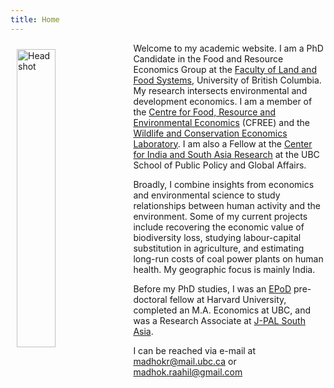```yaml
---
title: Home
---
```

<img src="/img/headshot.jpg" alt="Headshot" width="35%" style="float:left; margin:10px 10px 10px 10px;" />
<!-- ![Raahil](/img/resize.jpg) -->

Welcome to my academic website. I am a PhD Candidate in the Food and Resource Economics Group at the [Faculty of Land and Food Systems](https://www.landfood.ubc.ca/), University of British Columbia. My research intersects environmental and development economics. I am a member of the [Centre for Food, Resource and Environmental Economics](https://cfree.landfood.ubc.ca/) (CFREE) and the [Wildlife and Conservation Economics Laboratory](http://wildconsecon.landfood.ubc.ca/). I am also a Fellow at the [Center for India and South Asia Research](https://cisar.iar.ubc.ca/) at the UBC School of Public Policy and Global Affairs. 

Broadly, I combine insights from economics and environmental science to study relationships between human activity and the environment. Some of my current projects include recovering the economic value of biodiversity loss, studying labour-capital substitution in agriculture, and estimating long-run costs of coal power plants on human health. My geographic focus is mainly India.

Before my PhD studies, I was an [EPoD](https://epod.cid.harvard.edu/) pre-doctoral fellow at Harvard University, completed an M.A. Economics at UBC, and was a Research Associate at [J-PAL South Asia](https://www.povertyactionlab.org/south-asia).

I can be reached via e-mail at <a href="mailto:madhokr@mail.ubc.ca">madhokr@mail.ubc.ca</a> or <a href="mailto:madhok.raahil@gmail.com">madhok.raahil@gmail.com</a>
